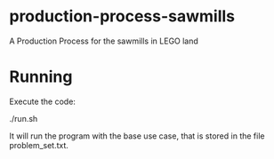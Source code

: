 # production-process-sawmills
A Production Process for the sawmills in LEGO land

# Running
Execute the code:

  ./run.sh 

It will run the program with the base use case, that is stored in the file problem_set.txt.
